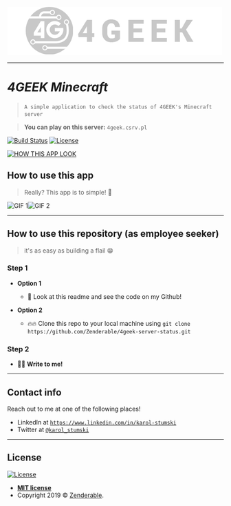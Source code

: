 
<a href="http://4geek.csrv.pl"><img src="https://github.com/Zenderable/4geek-server-status/blob/master/images/logo.png?raw=true&s=200" title="4GEEK Minecraft" alt="4GEEK Minecraft"></a>

---
# ***4GEEK Minecraft***
> `A simple application to check the status of 4GEEK's Minecraft server`

> **You can play on this server:** `4geek.csrv.pl`

[![Build Status](https://travis-ci.org/Zenderable/4geek-server-status.svg?branch=master)](https://travis-ci.org/Zenderable/4geek-server-status.svg?branch=master)  [![License](http://img.shields.io/:license-mit-blue.svg?style=flat)](https://karol-stumski.mit-license.org/)


[![HOW THIS APP LOOK](https://i.imgur.com/9tJZFc4.png)]()


## How to use this app

> Really? This app is to simple! 🤫

![GIF 1](https://i.imgur.com/eP9Z0eY.gif)![GIF 2](https://thumbs.gfycat.com/CelebratedWhiteLcont-size_restricted.gif)

---

## How to use this repository (as employee seeker)

> it's as easy as building a flail 😁

### Step 1

- **Option 1**
    - 👀 Look at this readme and see the code on my Github!

- **Option 2**
    - 🔥🔥 Clone this repo to your local machine using `git clone https://github.com/Zenderable/4geek-server-status.git`

### Step 2

- 📩📱 **Write to me!**

---

## Contact info

Reach out to me at one of the following places!

- LinkedIn at <a href="https://www.linkedin.com/in/karol-stumski/" target="_blank">`https://www.linkedin.com/in/karol-stumski`</a>
- Twitter at <a href="https://twitter.com/karol_stumski" target="_blank">`@karol_stumski`</a>

---
## License

[![License](http://img.shields.io/:license-mit-blue.svg?style=flat-square)](https://karol-stumski.mit-license.org/)

- **[MIT license](https://karol-stumski.mit-license.org/)**
- Copyright 2019 © <a href="zenderable.github.io" target="_blank">Zenderable</a>.
